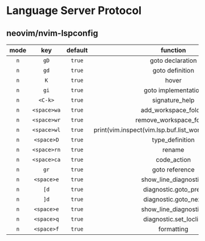 # Language Server Protocol

## neovim/nvim-lspconfig

|mode|key|default|function|comment|
|:-:|:-:|:-:|:-:|:-:|
|`n`|`gD`|`true`|goto declaration||
|`n`|`gd`|`true`|goto definition||
|`n`|`K`|`true`|hover||
|`n`|`gi`|`true`|goto implementation||
|`n`|`<C-k>`|`true`|signature_help||
|`n`|`<space>wa`|`true`|add_workspace_folder||
|`n`|`<space>wr`|`true`|remove_workspace_folder||
|`n`|`<space>wl`|`true`|print(vim.inspect(vim.lsp.buf.list_workspace_folders()))||
|`n`|`<space>D`|`true`|type_definition||
|`n`|`<space>rn`|`true`|rename||
|`n`|`<space>ca`|`true`|code_action||
|`n`|`gr`|`true`|goto reference||
|`n`|`<space>e`|`true`|show_line_diagnostics||
|`n`|`[d`|`true`|diagnostic.goto_prev||
|`n`|`]d`|`true`|diagnostic.goto_next||
|`n`|`<space>e`|`true`|show_line_diagnostics||
|`n`|`<space>q`|`true`|diagnostic.set_loclist||
|`n`|`<space>f`|`true`|formatting||